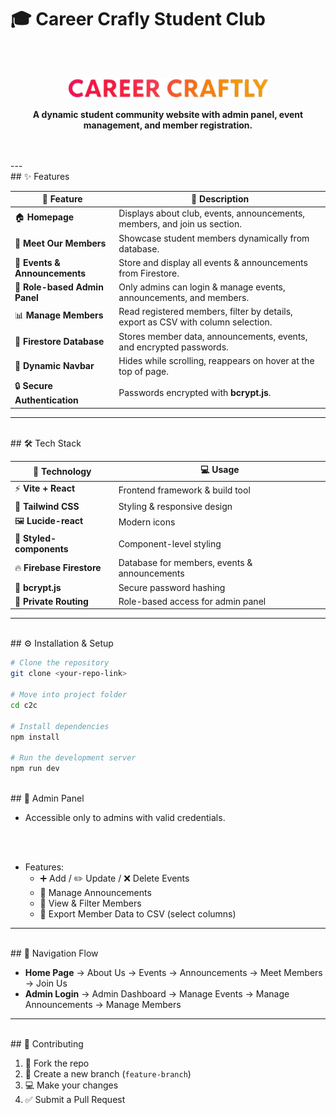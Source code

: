 # 🎓 Career Crafly Student Club  

<br><br>
<p align="center">
  <img src="src/assets/CC-name.png" width="320" alt="Career Crafly Logo" />
</p> 


<p align="center">
  <b>A dynamic student community website with admin panel, event management, and member registration.</b>
</p>  
<br><br>
---

<br>
## ✨ Features  


| 🚀 Feature | 📝 Description |
|------------|----------------|
| 🏠 **Homepage** | Displays about club, events, announcements, members, and join us section. |
| 👥 **Meet Our Members** | Showcase student members dynamically from database. |
| 📅 **Events & Announcements** | Store and display all events & announcements from Firestore. |
| 🔑 **Role-based Admin Panel** | Only admins can login & manage events, announcements, and members. |
| 📊 **Manage Members** | Read registered members, filter by details, export as CSV with column selection. |
| 📂 **Firestore Database** | Stores member data, announcements, events, and encrypted passwords. |
| 🧭 **Dynamic Navbar** | Hides while scrolling, reappears on hover at the top of page. |
| 🔒 **Secure Authentication** | Passwords encrypted with **bcrypt.js**. |


---

<br>
## 🛠 Tech Stack  


| 🧩 Technology | 💻 Usage |
|---------------|----------|
| ⚡ **Vite + React** | Frontend framework & build tool |
| 🎨 **Tailwind CSS** | Styling & responsive design |
| 🖼 **Lucide-react** | Modern icons |
| 💅 **Styled-components** | Component-level styling |
| 🔥 **Firebase Firestore** | Database for members, events & announcements |
| 🔑 **bcrypt.js** | Secure password hashing |
| 🔐 **Private Routing** | Role-based access for admin panel |


---




<br>
## ⚙️ Installation & Setup  


```bash
# Clone the repository
git clone <your-repo-link>

# Move into project folder
cd c2c

# Install dependencies
npm install

# Run the development server
npm run dev
```






<br>
## 🔑 Admin Panel  


- Accessible only to admins with valid credentials.  

<br><br>
- Features:  
  - ➕ Add / ✏️ Update / ❌ Delete Events  
  - 📢 Manage Announcements  
  - 👥 View & Filter Members  
  - 📂 Export Member Data to CSV (select columns)  


---


<br>
## 🧭 Navigation Flow  



- **Home Page** → About Us → Events → Announcements → Meet Members → Join Us  
- **Admin Login** → Admin Dashboard → Manage Events → Manage Announcements → Manage Members  



---


<br>
## 🤝 Contributing  


1. 🍴 Fork the repo  
2. 🌱 Create a new branch (`feature-branch`)  
3. 💻 Make your changes  
4. ✅ Submit a Pull Request  



